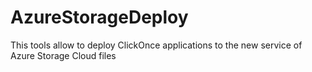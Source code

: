 # AzureStorageDeploy
This tools allow to deploy ClickOnce applications to the new service of Azure Storage Cloud files
